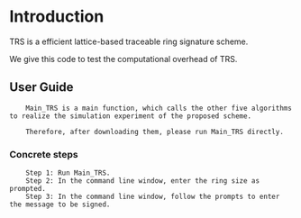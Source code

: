 # Introduction
TRS is a efficient lattice-based traceable ring signature scheme. 

We give this code to test the computational overhead of TRS.
## User Guide
```
    Main_TRS is a main function, which calls the other five algorithms to realize the simulation experiment of the proposed scheme.
    
    Therefore, after downloading them, please run Main_TRS directly.
```
### Concrete steps
```
    Step 1: Run Main_TRS.
    Step 2: In the command line window, enter the ring size as prompted.
    Step 3: In the command line window, follow the prompts to enter the message to be signed.
```

